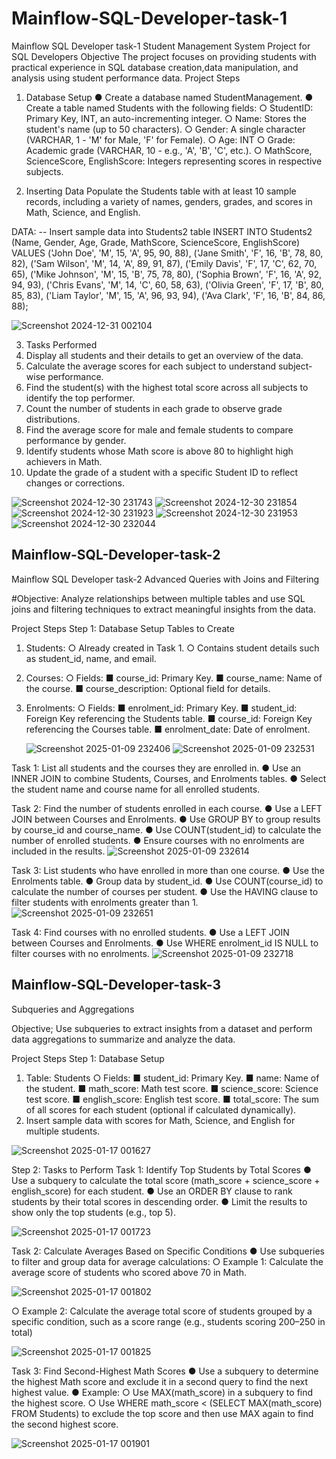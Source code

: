 # Mainflow-SQL-Developer-task-1
Mainflow SQL Developer task-1
Student Management System Project for SQL Developers
 Objective
The project focuses on providing students with practical experience in SQL database creation,data manipulation, and analysis using student performance data.
 Project Steps
 
1. Database Setup
● Create a database named StudentManagement.
● Create a table named Students with the following fields:
○ StudentID: Primary Key, INT, an auto-incrementing integer.
○ Name: Stores the student's name (up to 50 characters).
○ Gender: A single character (VARCHAR, 1 - 'M' for Male, 'F' for Female).
○ Age: INT
○ Grade: Academic grade (VARCHAR, 10 - e.g., 'A', 'B', 'C', etc.).
○ MathScore, ScienceScore, EnglishScore: Integers representing scores in respective subjects.

2. Inserting Data
  Populate the Students table with at least 10 sample records, including a variety of names, genders, grades, and scores in Math, Science, and English.

DATA:
  -- Insert sample data into Students2 table
  INSERT INTO Students2 (Name, Gender, Age, Grade, MathScore, ScienceScore, EnglishScore) VALUES
  ('John Doe', 'M', 15, 'A', 95, 90, 88),
  ('Jane Smith', 'F', 16, 'B', 78, 80, 82),
  ('Sam Wilson', 'M', 14, 'A', 89, 91, 87),
  ('Emily Davis', 'F', 17, 'C', 62, 70, 65),
  ('Mike Johnson', 'M', 15, 'B', 75, 78, 80),
  ('Sophia Brown', 'F', 16, 'A', 92, 94, 93),
  ('Chris Evans', 'M', 14, 'C', 60, 58, 63),
  ('Olivia Green', 'F', 17, 'B', 80, 85, 83),
  ('Liam Taylor', 'M', 15, 'A', 96, 93, 94),
  ('Ava Clark', 'F', 16, 'B', 84, 86, 88);

  ![Screenshot 2024-12-31 002104](https://github.com/user-attachments/assets/53bdb693-c55f-45f3-820d-8dbe7eee74b9)



3. Tasks  Performed
  1. Display all students and their details to get an overview of the data. 
  2. Calculate the average scores for each subject to understand subject-wise performance.
  3. Find the student(s) with the highest total score across all subjects to identify the top performer.
  4. Count the number of students in each grade to observe grade distributions.
  5. Find the average score for male and female students to compare performance by gender.
  6. Identify students whose Math score is above 80 to highlight high achievers in Math.
  7. Update the grade of a student with a specific Student ID to reflect changes or corrections.
     
![Screenshot 2024-12-30 231743](https://github.com/user-attachments/assets/8e4252fa-a4d4-4f18-abca-b3ed02eea7d9)
![Screenshot 2024-12-30 231854](https://github.com/user-attachments/assets/1a68c295-c203-4e8a-a47d-542bf5c79f4b)
![Screenshot 2024-12-30 231923](https://github.com/user-attachments/assets/d4688418-2325-43fc-ab2e-5eb4dfedc039)
![Screenshot 2024-12-30 231953](https://github.com/user-attachments/assets/dd90f221-a226-451f-8b0a-854046221726)
![Screenshot 2024-12-30 232044](https://github.com/user-attachments/assets/3f0635e0-e531-4991-8703-b21b8b208b1c)


## Mainflow-SQL-Developer-task-2
Mainflow SQL Developer task-2
Advanced Queries with Joins and Filtering

#Objective:
Analyze relationships between multiple tables and use SQL joins and filtering techniques to extract meaningful insights from the data.

Project Steps
Step 1: Database Setup
Tables to Create
1. Students:
 ○ Already created in Task 1.
 ○ Contains student details such as student_id, name, and email.
2. Courses:
 ○ Fields:
   ■ course_id: Primary Key.
   ■ course_name: Name of the course.
   ■ course_description: Optional field for details.
3. Enrolments:
 ○ Fields:
   ■ enrolment_id: Primary Key.
   ■ student_id: Foreign Key referencing the Students table.
   ■ course_id: Foreign Key referencing the Courses table.
   ■ enrolment_date: Date of enrolment.

   ![Screenshot 2025-01-09 232406](https://github.com/user-attachments/assets/c64f4cbe-7509-4b3f-b68c-a16db42f68ef)
   ![Screenshot 2025-01-09 232531](https://github.com/user-attachments/assets/218f450b-3d18-48ea-b223-8ba99b62dff7)


Task 1: List all students and the courses they are enrolled in.
   ● Use an INNER JOIN to combine Students, Courses, and Enrolments tables.
   ● Select the student name and course name for all enrolled students. 
  
   
Task 2: Find the number of students enrolled in each course.
   ● Use a LEFT JOIN between Courses and Enrolments.
   ● Use GROUP BY to group results by course_id and course_name.
   ● Use COUNT(student_id) to calculate the number of enrolled students.
   ● Ensure courses with no enrolments are included in the results.
   ![Screenshot 2025-01-09 232614](https://github.com/user-attachments/assets/010a0456-458f-4256-a4e8-b7b5fd4902dc)

Task 3: List students who have enrolled in more than one course.
   ● Use the Enrolments table.
   ● Group data by student_id.
   ● Use COUNT(course_id) to calculate the number of courses per student.
   ● Use the HAVING clause to filter students with enrolments greater than 1.  
   ![Screenshot 2025-01-09 232651](https://github.com/user-attachments/assets/027f2b57-2f65-42fd-a03d-4dbc5f2687d3)

Task 4: Find courses with no enrolled students.
   ● Use a LEFT JOIN between Courses and Enrolments.
   ● Use WHERE enrolment_id IS NULL to filter courses with no enrolments.
   ![Screenshot 2025-01-09 232718](https://github.com/user-attachments/assets/cf5ee548-c003-45bf-90ce-e20821bcb966)


## Mainflow-SQL-Developer-task-3
   Subqueries and Aggregations

   Objective;
Use subqueries to extract insights from a dataset and perform data aggregations to summarize
and analyze the data.

Project Steps
Step 1: Database Setup
1. Table: Students
○ Fields:
  ■ student_id: Primary Key.
  ■ name: Name of the student.
  ■ math_score: Math test score.
  ■ science_score: Science test score.
  ■ english_score: English test score.
  ■ total_score: The sum of all scores for each student (optional if
calculated dynamically).
2. Insert sample data with scores for Math, Science, and English for multiple
students.

![Screenshot 2025-01-17 001627](https://github.com/user-attachments/assets/789ab081-fe90-45fb-a543-88a2b233d327)

Step 2: Tasks to Perform
Task 1: Identify Top Students by Total Scores
  ● Use a subquery to calculate the total score (math_score + science_score +
  english_score) for each student.
  ● Use an ORDER BY clause to rank students by their total scores in descending order.
  ● Limit the results to show only the top students (e.g., top 5).

![Screenshot 2025-01-17 001723](https://github.com/user-attachments/assets/892b9565-d879-4bbc-a47b-cbc96365cecb)

Task 2: Calculate Averages Based on Specific Conditions
● Use subqueries to filter and group data for average calculations:
  ○ Example 1: Calculate the average score of students who scored above 70 in
  Math.

  ![Screenshot 2025-01-17 001802](https://github.com/user-attachments/assets/427492f3-cfb0-4921-9431-101f8d4a6d37)

  ○ Example 2: Calculate the average total score of students grouped by a specific
  condition, such as a score range (e.g., students scoring 200–250 in total)

![Screenshot 2025-01-17 001825](https://github.com/user-attachments/assets/0517cf50-1ffa-436a-b612-7fe343c282c1)


Task 3: Find Second-Highest Math Scores
● Use a subquery to determine the highest Math score and exclude it in a second query to
  find the next highest value.
● Example:
  ○ Use MAX(math_score) in a subquery to find the highest score.
  ○ Use WHERE math_score < (SELECT MAX(math_score) FROM
  Students) to exclude the top score and then use MAX again to find the second
  highest score.

  ![Screenshot 2025-01-17 001901](https://github.com/user-attachments/assets/63082c4a-2c01-491f-9b72-79cd0d2a8c0b)


